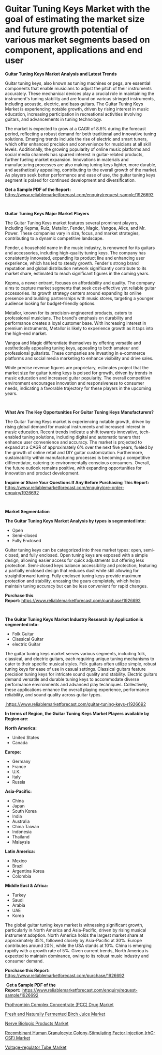 <p><h1>Guitar Tuning Keys Market with the goal of estimating the market size and future growth potential of various market segments based on component, applications and end user</h1></p><p><strong>Guitar Tuning Keys Market Analysis and Latest Trends</strong></p>
<p><p>Guitar tuning keys, also known as tuning machines or pegs, are essential components that enable musicians to adjust the pitch of their instruments accurately. These mechanical devices play a crucial role in maintaining the instrument's tuning stability and are found on various stringed instruments, including acoustic, electric, and bass guitars. The Guitar Tuning Keys Market is experiencing notable growth, driven by rising interest in music education, increasing participation in recreational activities involving guitars, and advancements in tuning technology.</p><p>The market is expected to grow at a CAGR of 8.9% during the forecast period, reflecting a robust demand for both traditional and innovative tuning solutions. Emerging trends include the rise of electric and smart tuners, which offer enhanced precision and convenience for musicians at all skill levels. Additionally, the growing popularity of online music platforms and social media channels has spurred interest in guitar-related products, further fueling market expansion. Innovations in materials and manufacturing processes are also making tuning keys lighter, more durable, and aesthetically appealing, contributing to the overall growth of the market. As players seek better performance and ease of use, the guitar tuning keys segment is poised for continued development and diversification.</p></p>
<p><strong>Get a Sample PDF of the Report:&nbsp;</strong> <a href="https://www.reliablemarketforecast.com/enquiry/request-sample/1926692?utm_campaign=1568&utm_medium=2&utm_source=Github&utm_content=ia&utm_term=25102024&utm_id=guitar-tuning-keys">https://www.reliablemarketforecast.com/enquiry/request-sample/1926692</a></p>
<p>&nbsp;</p>
<p><strong>Guitar Tuning Keys Major Market Players</strong></p>
<p><p>The Guitar Tuning Keys market features several prominent players, including Kepma, Ruiz, Metallor, Fender, Magic, Vangoa, Alice, and Mr. Power. These companies vary in size, focus, and market strategies, contributing to a dynamic competitive landscape.</p><p>Fender, a household name in the music industry, is renowned for its guitars and accessories, including high-quality tuning keys. The company has consistently innovated, expanding its product line and enhancing user experience, which has led to steady growth. Fender's strong brand reputation and global distribution network significantly contribute to its market share, estimated to reach significant figures in the coming years.</p><p>Kepma, a newer entrant, focuses on affordability and quality. The company aims to capture market segments that seek cost-effective yet reliable guitar accessories. Its growth strategy centers around expanding its online presence and building partnerships with music stores, targeting a younger audience looking for budget-friendly options.</p><p>Metallor, known for its precision-engineered products, caters to professional musicians. The brand's emphasis on durability and performance creates a loyal customer base. With increasing interest in premium instruments, Metallor is likely to experience growth as it taps into the high-end market.</p><p>Vangoa and Magic differentiate themselves by offering versatile and aesthetically appealing tuning keys, appealing to both amateur and professional guitarists. These companies are investing in e-commerce platforms and social media marketing to enhance visibility and drive sales.</p><p>While precise revenue figures are proprietary, estimates project that the market size for guitar tuning keys is poised for growth, driven by trends in music education and increased guitar popularity. The overall competitive environment encourages innovation and responsiveness to consumer needs, indicating a favorable trajectory for these players in the upcoming years.</p></p>
<p>&nbsp;</p>
<p><strong>What Are The Key Opportunities For Guitar Tuning Keys Manufacturers?</strong></p>
<p><p>The Guitar Tuning Keys market is experiencing notable growth, driven by rising global demand for musical instruments and increased interest in music education. Recent trends indicate a shift towards innovative, tech-enabled tuning solutions, including digital and automatic tuners that enhance user convenience and accuracy. The market is projected to expand at a CAGR of approximately 6% over the next five years, fueled by the growth of online retail and DIY guitar customization. Furthermore, sustainability within manufacturing processes is becoming a competitive differentiator, catering to environmentally conscious consumers. Overall, the future outlook remains positive, with expanding opportunities for innovation and product development.</p></p>
<p><strong>Inquire or Share Your Questions If Any Before Purchasing This Report:</strong> <a href="https://www.reliablemarketforecast.com/enquiry/pre-order-enquiry/1926692?utm_campaign=1568&utm_medium=2&utm_source=Github&utm_content=ia&utm_term=25102024&utm_id=guitar-tuning-keys">https://www.reliablemarketforecast.com/enquiry/pre-order-enquiry/1926692</a></p>
<p>&nbsp;</p>
<p><strong>Market Segmentation</strong></p>
<p><strong>The Guitar Tuning Keys Market Analysis by types is segmented into:</strong></p>
<p><ul><li>Open</li><li>Semi-closed</li><li>Fully Enclosed</li></ul></p>
<p><p>Guitar tuning keys can be categorized into three market types: open, semi-closed, and fully enclosed. Open tuning keys are exposed with a simple design, allowing easier access for quick adjustments but offering less protection. Semi-closed keys balance accessibility and protection, featuring a partially enclosed design that reduces dust while still allowing for straightforward tuning. Fully enclosed tuning keys provide maximum protection and stability, encasing the gears completely, which helps maintain tuning accuracy but can be less convenient for rapid changes.</p></p>
<p><strong>Purchase this Report:&nbsp;</strong><a href="https://www.reliablemarketforecast.com/purchase/1926692?utm_campaign=1568&utm_medium=2&utm_source=Github&utm_content=ia&utm_term=25102024&utm_id=guitar-tuning-keys">https://www.reliablemarketforecast.com/purchase/1926692</a></p>
<p>&nbsp;</p>
<p><strong>The Guitar Tuning Keys Market Industry Research by Application is segmented into:</strong></p>
<p><ul><li>Folk Guitar</li><li>Classical Guitar</li><li>electric Guitar</li></ul></p>
<p><p>The guitar tuning keys market serves various segments, including folk, classical, and electric guitars, each requiring unique tuning mechanisms to cater to their specific musical styles. Folk guitars often utilize simple, robust tuning keys for ease of use in casual settings. Classical guitars feature precision tuning keys for intricate sound quality and stability. Electric guitars demand versatile and durable tuning keys to accommodate diverse performance environments and advanced play techniques. Collectively, these applications enhance the overall playing experience, performance reliability, and sound quality across guitar types.</p></p>
<p><a href="https://www.reliablemarketforecast.com/guitar-tuning-keys-r1926692?utm_campaign=1568&utm_medium=2&utm_source=Github&utm_content=ia&utm_term=25102024&utm_id=guitar-tuning-keys">&nbsp;https://www.reliablemarketforecast.com/guitar-tuning-keys-r1926692</a></p>
<p><strong>In terms of Region, the Guitar Tuning Keys Market Players available by Region are:</strong></p>
<p>
    <p> <strong> North America: </strong>
        <ul>
            <li>United States</li>
            <li>Canada</li>
        </ul>
        </p> 
    <p> <strong> Europe: </strong>
        <ul>
            <li>Germany</li>
            <li>France</li>
            <li>U.K.</li>
            <li>Italy</li>
            <li>Russia</li>
        </ul>
        </p> 
    <p> <strong> Asia-Pacific: </strong>
        <ul>
            <li>China</li>
            <li>Japan</li>
            <li>South Korea</li>
            <li>India</li>
            <li>Australia</li>
            <li>China Taiwan</li>
            <li>Indonesia</li>
            <li>Thailand</li>
            <li>Malaysia</li>
        </ul>
        </p> 
    <p> <strong> Latin America: </strong>
        <ul>
            <li>Mexico</li>
            <li>Brazil</li>
            <li>Argentina Korea</li>
            <li>Colombia</li>
        </ul>
        </p> 
    <p> <strong> Middle East & Africa: </strong>
        <ul>
            <li>Turkey</li>
            <li>Saudi</li>
            <li>Arabia</li>
            <li>UAE</li>
            <li>Korea</li>
        </ul>
    </p>
    </p>
<p><p>The global guitar tuning keys market is witnessing significant growth, particularly in North America and Asia-Pacific, driven by rising musical instrument adoption. North America holds the largest market share at approximately 35%, followed closely by Asia-Pacific at 30%. Europe contributes around 20%, while the USA stands at 10%. China is emerging rapidly with a growth rate of 5%. Given current trends, North America is expected to maintain dominance, owing to its robust music industry and consumer demand.</p></p>
<p><strong>Purchase this Report: </strong><a href="https://www.reliablemarketforecast.com/purchase/1926692?utm_campaign=1568&utm_medium=2&utm_source=Github&utm_content=ia&utm_term=25102024&utm_id=guitar-tuning-keys">https://www.reliablemarketforecast.com/purchase/1926692</a></p>
<p>&nbsp;<strong>Get a Sample PDF of the Report:&nbsp;&nbsp;</strong><a href="https://www.reliablemarketforecast.com/enquiry/request-sample/1926692?utm_campaign=1568&utm_medium=2&utm_source=Github&utm_content=ia&utm_term=25102024&utm_id=guitar-tuning-keys">https://www.reliablemarketforecast.com/enquiry/request-sample/1926692</a></p>
<p><strong></strong></p>
<p><p><a href="https://www.linkedin.com/pulse/top-trends-transforming-prothrombin-complex-concentrate-pcc-zxase?utm_campaign=1568&utm_medium=2&utm_source=Github&utm_content=ia&utm_term=25102024&utm_id=guitar-tuning-keys">Prothrombin Complex Concentrate (PCC) Drug Market</a></p><p><a href="https://www.linkedin.com/pulse/market-dynamics-future-trends-global-fresh-naturally-fermented-4jiqf?utm_campaign=1568&utm_medium=2&utm_source=Github&utm_content=ia&utm_term=25102024&utm_id=guitar-tuning-keys">Fresh and Naturally Fermented Birch Juice Market</a></p><p><a href="https://www.linkedin.com/pulse/top-trends-transforming-nerve-biologic-products-market-b2qqe?utm_campaign=1568&utm_medium=2&utm_source=Github&utm_content=ia&utm_term=25102024&utm_id=guitar-tuning-keys">Nerve Biologic Products Market</a></p><p><a href="https://www.linkedin.com/pulse/recombinant-human-granulocyte-colony-stimulating-factor-injection-isjke?utm_campaign=1568&utm_medium=2&utm_source=Github&utm_content=ia&utm_term=25102024&utm_id=guitar-tuning-keys">Recombinant Human Granulocyte Colony-Stimulating Factor Injection (rhG-CSF) Market</a></p><p><a href="https://www.linkedin.com/pulse/emerging-opportunities-challenges-global-voltage-regulator-6nmrc?utm_campaign=1568&utm_medium=2&utm_source=Github&utm_content=ia&utm_term=25102024&utm_id=guitar-tuning-keys">Voltage-regulator Tube Market</a></p></p>